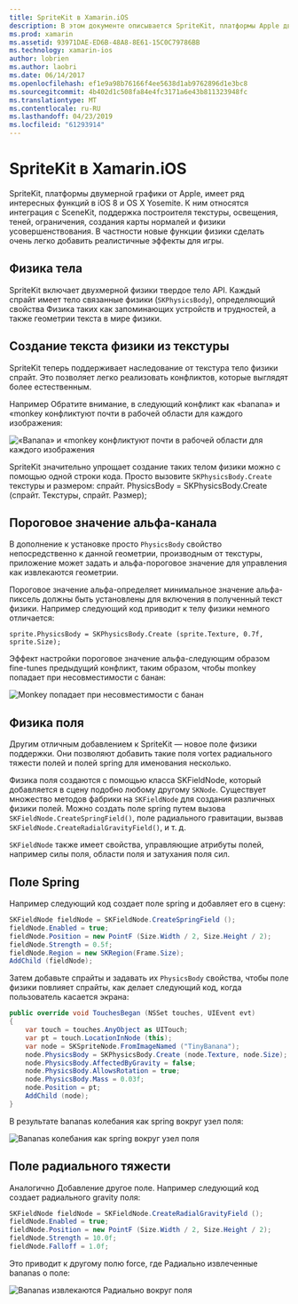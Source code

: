 ```yaml
---
title: SpriteKit в Xamarin.iOS
description: В этом документе описывается SpriteKit, платформы Apple двумерной графики, который интегрируется с SceneKit, включает в себя физики и анимации, включает в себя поддержку освещения и заливки и многое другое. SpriteKit можно использовать для создания 2D-игр.
ms.prod: xamarin
ms.assetid: 93971DAE-ED6B-48A8-8E61-15C0C79786BB
ms.technology: xamarin-ios
author: lobrien
ms.author: laobri
ms.date: 06/14/2017
ms.openlocfilehash: ef1e9a98b76166f4ee5638d1ab9762896d1e3bc8
ms.sourcegitcommit: 4b402d1c508fa84e4fc3171a6e43b811323948fc
ms.translationtype: MT
ms.contentlocale: ru-RU
ms.lasthandoff: 04/23/2019
ms.locfileid: "61293914"
---
```

# <a name="spritekit-in-xamarinios"></a>SpriteKit в Xamarin.iOS

SpriteKit, платформы двумерной графики от Apple, имеет ряд интересных функций в iOS 8 и OS X Yosemite. К ним относятся интеграция с SceneKit, поддержка построителя текстуры, освещения, теней, ограничения, создания карты нормалей и физики усовершенствования. В частности новые функции физики сделать очень легко добавить реалистичные эффекты для игры.

## <a name="physics-bodies"></a>Физика тела

SpriteKit включает двухмерной физики твердое тело API. Каждый спрайт имеет тело связанные физики (`SKPhysicsBody`), определяющий свойства Физика таких как запоминающих устройств и трудностей, а также геометрии текста в мире физики.

## <a name="creating-a-physics-body-from-a-texture"></a>Создание текста физики из текстуры
SpriteKit теперь поддерживает наследование от текстура тело физики спрайт. Это позволяет легко реализовать конфликтов, которые выглядят более естественным.

Например Обратите внимание, в следующий конфликт как «banana» и «monkey конфликтуют почти в рабочей области для каждого изображения:
 
![](spritekit-images/image13.png "«Banana» и «monkey конфликтуют почти в рабочей области для каждого изображения")

SpriteKit значительно упрощает создание таких телом физики можно с помощью одной строки кода. Просто вызовите `SKPhysicsBody.Create` текстуры и размером: спрайт. PhysicsBody = SKPhysicsBody.Create (спрайт. Текстуры, спрайт. Размер);

## <a name="alpha-threshold"></a>Пороговое значение альфа-канала

В дополнение к установке просто `PhysicsBody` свойство непосредственно к данной геометрии, производным от текстуры, приложение может задать и альфа-пороговое значение для управления как извлекаются геометрии. 

Пороговое значение альфа-определяет минимальное значение альфа-пиксель должны быть установлены для включения в полученный текст физики. Например следующий код приводит к телу физики немного отличается:

```chsarp
sprite.PhysicsBody = SKPhysicsBody.Create (sprite.Texture, 0.7f, sprite.Size);
```

Эффект настройки пороговое значение альфа-следующим образом fine-tunes предыдущий конфликт, таким образом, чтобы monkey попадает при несовместимости с банан:

![](spritekit-images/image14.png "Monkey попадает при несовместимости с банан")
 
## <a name="physics-fields"></a>Физика поля

Другим отличным добавлением к SpriteKit — новое поле физики поддержки. Они позволяют добавить такие поля vortex радиального тяжести полей и полей spring для именования несколько.

Физика поля создаются с помощью класса SKFieldNode, который добавляется в сцену подобно любому другому `SKNode`. Существует множество методов фабрики на `SKFieldNode` для создания различных физики полей. Можно создать поле spring путем вызова `SKFieldNode.CreateSpringField()`, поле радиального гравитации, вызвав `SKFieldNode.CreateRadialGravityField()`, и т. д.

`SKFieldNode` также имеет свойства, управляющие атрибуты полей, например силы поля, области поля и затухания поля сил.

## <a name="spring-field"></a>Поле Spring

Например следующий код создает поле spring и добавляет его в сцену:

```csharp
SKFieldNode fieldNode = SKFieldNode.CreateSpringField ();
fieldNode.Enabled = true;
fieldNode.Position = new PointF (Size.Width / 2, Size.Height / 2);
fieldNode.Strength = 0.5f;
fieldNode.Region = new SKRegion(Frame.Size);
AddChild (fieldNode);
```

Затем добавьте спрайты и задавать их `PhysicsBody` свойства, чтобы поле физики повлияет спрайты, как делает следующий код, когда пользователь касается экрана:

```csharp
public override void TouchesBegan (NSSet touches, UIEvent evt)
{
    var touch = touches.AnyObject as UITouch;
    var pt = touch.LocationInNode (this);
    var node = SKSpriteNode.FromImageNamed ("TinyBanana");
    node.PhysicsBody = SKPhysicsBody.Create (node.Texture, node.Size);
    node.PhysicsBody.AffectedByGravity = false;
    node.PhysicsBody.AllowsRotation = true;
    node.PhysicsBody.Mass = 0.03f;
    node.Position = pt;
    AddChild (node);
}
```

В результате bananas колебания как spring вокруг узел поля:

![](spritekit-images/image15.png "Bananas колебания как spring вокруг узел поля")
 
## <a name="radial-gravity-field"></a>Поле радиального тяжести

Аналогично Добавление другое поле. Например следующий код создает радиального gravity поля:

```csharp
SKFieldNode fieldNode = SKFieldNode.CreateRadialGravityField ();
fieldNode.Enabled = true;
fieldNode.Position = new PointF (Size.Width / 2, Size.Height / 2);
fieldNode.Strength = 10.0f;
fieldNode.Falloff = 1.0f;
```

Это приводит к другому полю force, где Радиально извлеченные bananas о поле:

![](spritekit-images/image16.png "Bananas извлекаются Радиально вокруг поля")
